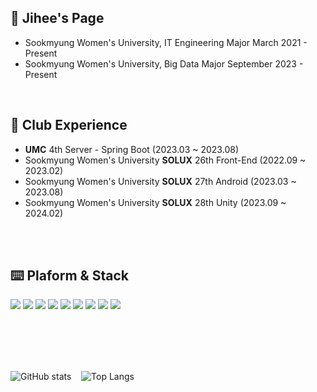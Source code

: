 <div>
  
## 💭 Jihee's Page
- Sookmyung Women's University, IT Engineering Major March 2021 - Present
- Sookmyung Women's University, Big Data Major September 2023 - Present
</br>


## 📍 Club Experience

- **UMC** 4th Server - Spring Boot (2023.03 ~ 2023.08)
- Sookmyung Women's University **SOLUX** 26th Front-End (2022.09 ~ 2023.02)
- Sookmyung Women's University **SOLUX** 27th Android (2023.03 ~ 2023.08)
- Sookmyung Women's University **SOLUX** 28th Unity (2023.09 ~ 2024.02)

</br>
</br>

## ⌨️ Plaform & Stack
<img src="https://img.shields.io/badge/Swift-F05138?style=flat&logo=Swift&logoColor=white"/>
<img src="https://img.shields.io/badge/Python-3776AB?style=flat&logo=python&logoColor=white"/>
<img src="https://img.shields.io/badge/C-A8B9CC?style=flat&logo=C&logoColor=white"/>
<img src="https://img.shields.io/badge/Java-007396?style=flat&logo=OpenJDK&logoColor=white"/>
<img src="https://img.shields.io/badge/JavaScript-F7DF1E?style=flat&logo=javascript&logoColor=black">
<img src="https://img.shields.io/badge/React-61DAFB?style=flat&logo=react&logoColor=black">
<img src="https://img.shields.io/badge/HTML-E34F26?style=flat&logo=html5&logoColor=white">
<img src="https://img.shields.io/badge/CSS-1572B6?style=flat&logo=css3&logoColor=white">
<img src="https://img.shields.io/badge/Android-3DDC84?style=flat&logo=Android&logoColor=white">


</br></br></br></br>

<div style="display: flex;">
  <img src="https://github-readme-stats.vercel.app/api?username=Anjihee&show_icons=true&theme=radical" alt="GitHub stats" />
  &nbsp;&nbsp;&nbsp;&nbsp; <!-- 간격을 원하시면 이 부분을 조정하세요 -->
  <img src="https://github-readme-stats.vercel.app/api/top-langs/?username=Anjihee" alt="Top Langs" />
</div>



</div>


